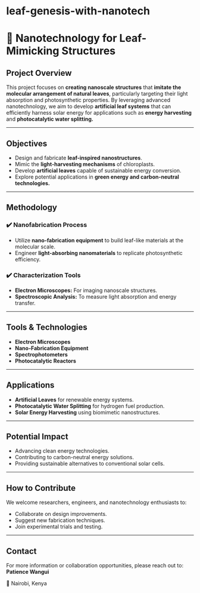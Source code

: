 # leaf-genesis-with-nanotech




# 🌱 Nanotechnology for Leaf-Mimicking Structures

## Project Overview

This project focuses on **creating nanoscale structures** that **imitate the molecular arrangement of natural leaves**, particularly targeting their light absorption and photosynthetic properties. By leveraging advanced nanotechnology, we aim to develop **artificial leaf systems** that can efficiently harness solar energy for applications such as **energy harvesting** and **photocatalytic water splitting.**

---

## Objectives

* Design and fabricate **leaf-inspired nanostructures**.
* Mimic the **light-harvesting mechanisms** of chloroplasts.
* Develop **artificial leaves** capable of sustainable energy conversion.
* Explore potential applications in **green energy and carbon-neutral technologies.**

---

## Methodology

### ✔️ Nanofabrication Process

* Utilize **nano-fabrication equipment** to build leaf-like materials at the molecular scale.
* Engineer **light-absorbing nanomaterials** to replicate photosynthetic efficiency.

### ✔️ Characterization Tools

* **Electron Microscopes:** For imaging nanoscale structures.
* **Spectroscopic Analysis:** To measure light absorption and energy transfer.

---

## Tools & Technologies

* **Electron Microscopes**
* **Nano-Fabrication Equipment**
* **Spectrophotometers**
* **Photocatalytic Reactors**

---

## Applications

* **Artificial Leaves** for renewable energy systems.
* **Photocatalytic Water Splitting** for hydrogen fuel production.
* **Solar Energy Harvesting** using biomimetic nanostructures.

---

## Potential Impact

* Advancing clean energy technologies.
* Contributing to carbon-neutral energy solutions.
* Providing sustainable alternatives to conventional solar cells.

---

## How to Contribute

We welcome researchers, engineers, and nanotechnology enthusiasts to:

* Collaborate on design improvements.
* Suggest new fabrication techniques.
* Join experimental trials and testing.

---

## Contact

For more information or collaboration opportunities, please reach out to:
**Patience Wangui**

📍 Nairobi, Kenya


